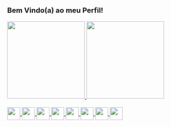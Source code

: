 ### Bem Vindo(a) ao meu Perfil!
<div>
  <a href= "/https://github.com/weslleymarreiro/">
 <img height="180em" src="https:github-readme-stats.vercel.app/api?username=weslleymarreiro&show_icons=true&theme=red&include_all_commits=true&cout_private=true"/>
  <img height="180em" src= "https:github-readme-stats.vercel.app/api/top-langs/username=weslleymarreiroinsta=compact&langs_cout=16&theme=dracula">
</div>
  
<div style="display: inline_block"><br>
  <img align="center" alt"Weslley-Java" height="30" width"40" src="githubusercontent.com/devicon/master/icons/java-plaint" >
  <img align="center" alt"Weslley-Js" height="30" width"40" src="githubusercontent.com/devicon/master/icons/javascript-plaint" >
  <img align="center" alt"Weslley-Ts" height="30" width"40" src="githubusercontent.com/devicon/master/icons/typescript-plaint" >
  <img align="center" alt"Weslley-HTML" height="30" width"40" src="githubusercontent.com/devicon/master/icons/react/react-original.svg" >
  <img align="center" alt"Weslley-REACT" height="30" width"40" src="githubusercontent.com/devicon/master/icons/html5/html5-original.svg" >
  <img align="center" alt"Weslley-CSS" height="30" width"40" src="githubusercontent.com/devicon/master/icons/css3/css3-original.svg" >
  <img align="center" alt"Weslley-Python" height="30" width"40" src="githubusercontent.com/devicon/master/icons/python/python-original.svg" >
  <img align="center" alt"Weslley-Csharp" height="30" width"40" src="githubusercontent.com/devicon/master/icons/csharp/csharp-original.svg" >
</div>
  
